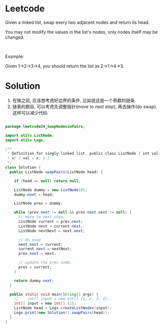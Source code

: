 # Leetcode

Given a linked list, swap every two adjacent nodes and return its head.

You may not modify the values in the list's nodes, only nodes itself may be changed.

 

Example:

Given 1->2->3->4, you should return the list as 2->1->4->3.


# Solution

1. 在做之前, 应该想考虑好边界的条件, 比如说这是一个奇数的链条.
2. 链表的题目, 可以考虑先调整指针(move to next step), 再去操作(do swap). 这样可以减少代码.


```java

package leetcode24_SwapNodesinPairs;

import utils.ListNode;
import utils.Logs;

/**
 * Definition for singly-linked list. public class ListNode { int val; ListNode next; ListNode(int
 * x) { val = x; } }
 */
class Solution {
  public ListNode swapPairs(ListNode head) {

    if (head == null) return null;

    ListNode dummy = new ListNode(0);
    dummy.next = head;

    ListNode prev = dummy;

    while (prev.next != null && prev.next.next != null) {
      // move to next step;
      ListNode current = prev.next;
      ListNode next = current.next;
      ListNode nextNext = next.next;

      // do swap
      next.next = current;
      current.next = nextNext;
      prev.next = next;

      // update the prev node;
      prev = current;
    }

    return dummy.next;
  }

  public static void main(String[] args) {
    //    int[] input = new int[] {1, 2, 3, 4};
    int[] input = new int[] {1};
    ListNode head = Logs.createListNodes(input);
    Logs.print(new Solution().swapPairs(head));
  }
}

```

